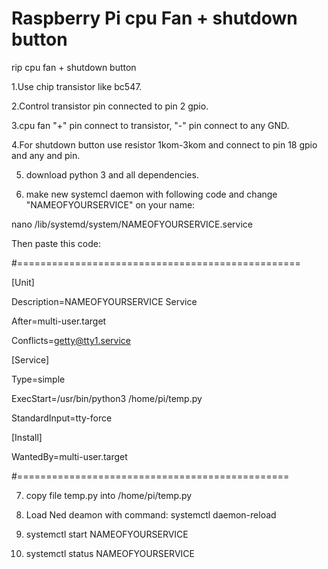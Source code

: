 # Raspberry Pi cpu Fan + shutdown button
rip cpu fan + shutdown button

1.Use chip transistor like bc547.

2.Control transistor pin connected to pin 2 gpio.

3.cpu fan "+" pin connect to transistor, "-" pin connect to any GND.

4.For shutdown button use resistor 1kom-3kom and connect to pin 18 gpio and any and pin.

5. download python 3 and all dependencies.

6. make new systemcl daemon with following code and change "NAMEOFYOURSERVICE" on your name: 

nano /lib/systemd/system/NAMEOFYOURSERVICE.service
  

Then paste this code:

#=================================================



[Unit]

Description=NAMEOFYOURSERVICE Service

After=multi-user.target

Conflicts=getty@tty1.service


[Service]

Type=simple

ExecStart=/usr/bin/python3 /home/pi/temp.py

StandardInput=tty-force

[Install]

WantedBy=multi-user.target




#===============================================

7. copy file temp.py into /home/pi/temp.py

8. Load Ned deamon with command: systemctl daemon-reload

9. systemctl start NAMEOFYOURSERVICE

10. systemctl status NAMEOFYOURSERVICE

